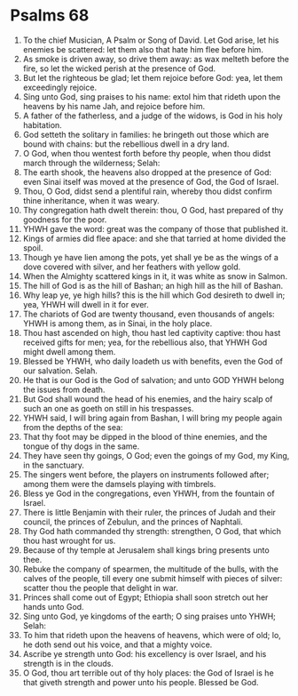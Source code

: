 ﻿# Psalms 68
1. To the chief Musician, A Psalm or Song of David. Let God arise, let his enemies be scattered: let them also that hate him flee before him. 
2. As smoke is driven away, so drive them away: as wax melteth before the fire, so let the wicked perish at the presence of God. 
3. But let the righteous be glad; let them rejoice before God: yea, let them exceedingly rejoice. 
4. Sing unto God, sing praises to his name: extol him that rideth upon the heavens by his name Jah, and rejoice before him. 
5. A father of the fatherless, and a judge of the widows, is God in his holy habitation. 
6. God setteth the solitary in families: he bringeth out those which are bound with chains: but the rebellious dwell in a dry land. 
7. O God, when thou wentest forth before thy people, when thou didst march through the wilderness; Selah: 
8. The earth shook, the heavens also dropped at the presence of God: even Sinai itself was moved at the presence of God, the God of Israel. 
9. Thou, O God, didst send a plentiful rain, whereby thou didst confirm thine inheritance, when it was weary. 
10. Thy congregation hath dwelt therein: thou, O God, hast prepared of thy goodness for the poor. 
11. YHWH gave the word: great was the company of those that published it. 
12. Kings of armies did flee apace: and she that tarried at home divided the spoil. 
13. Though ye have lien among the pots, yet shall ye be as the wings of a dove covered with silver, and her feathers with yellow gold. 
14. When the Almighty scattered kings in it, it was white as snow in Salmon. 
15. The hill of God is as the hill of Bashan; an high hill as the hill of Bashan. 
16. Why leap ye, ye high hills? this is the hill which God desireth to dwell in; yea, YHWH will dwell in it for ever. 
17. The chariots of God are twenty thousand, even thousands of angels: YHWH is among them, as in Sinai, in the holy place. 
18. Thou hast ascended on high, thou hast led captivity captive: thou hast received gifts for men; yea, for the rebellious also, that YHWH God might dwell among them. 
19. Blessed be YHWH, who daily loadeth us with benefits, even the God of our salvation. Selah. 
20. He that is our God is the God of salvation; and unto GOD YHWH belong the issues from death. 
21. But God shall wound the head of his enemies, and the hairy scalp of such an one as goeth on still in his trespasses. 
22. YHWH said, I will bring again from Bashan, I will bring my people again from the depths of the sea: 
23. That thy foot may be dipped in the blood of thine enemies, and the tongue of thy dogs in the same. 
24. They have seen thy goings, O God; even the goings of my God, my King, in the sanctuary. 
25. The singers went before, the players on instruments followed after; among them were the damsels playing with timbrels. 
26. Bless ye God in the congregations, even YHWH, from the fountain of Israel. 
27. There is little Benjamin with their ruler, the princes of Judah and their council, the princes of Zebulun, and the princes of Naphtali. 
28. Thy God hath commanded thy strength: strengthen, O God, that which thou hast wrought for us. 
29. Because of thy temple at Jerusalem shall kings bring presents unto thee. 
30. Rebuke the company of spearmen, the multitude of the bulls, with the calves of the people, till every one submit himself with pieces of silver: scatter thou the people that delight in war. 
31. Princes shall come out of Egypt; Ethiopia shall soon stretch out her hands unto God. 
32. Sing unto God, ye kingdoms of the earth; O sing praises unto YHWH; Selah: 
33. To him that rideth upon the heavens of heavens, which were of old; lo, he doth send out his voice, and that a mighty voice. 
34. Ascribe ye strength unto God: his excellency is over Israel, and his strength is in the clouds. 
35. O God, thou art terrible out of thy holy places: the God of Israel is he that giveth strength and power unto his people. Blessed be God. 
